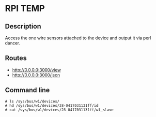 RPI TEMP
========

Description
-----------

Access the one wire sensors attached to the device and output it via perl dancer.

Routes
------

 * http://0.0.0.0:3000/view
 * http://0.0.0.0:3000/json

Command line
------------

    # ls /sys/bus/w1/devices/
    # hd /sys/bus/w1/devices/28-0417031131ff/id
    # cat /sys/bus/w1/devices/28-0417031131ff/w1_slave
